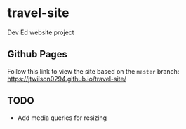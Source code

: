# travel-site

Dev Ed website project

## Github Pages

Follow this link to view the site based on the `master` branch:
<https://jtwilson0294.github.io/travel-site/>

## TODO

- Add media queries for resizing
